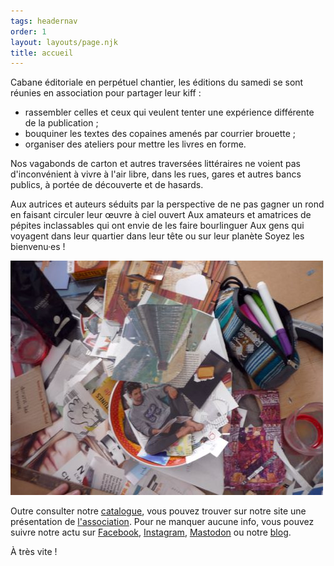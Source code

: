 ```yaml
---
tags: headernav
order: 1
layout: layouts/page.njk
title: accueil
---
```

Cabane éditoriale en perpétuel chantier, les éditions du samedi se sont réunies en association pour partager leur kiff :
- rassembler celles et ceux qui veulent tenter une expérience différente de la publication ;
- bouquiner les textes des copaines amenés par courrier brouette ;
- organiser des ateliers pour mettre les livres en forme.

Nos vagabonds de carton et autres traversées littéraires ne voient pas d'inconvénient à vivre à l'air libre, dans les rues, gares et autres bancs publics, à portée de découverte et de hasards.

Aux autrices et auteurs séduits par la perspective de ne pas gagner un rond en faisant circuler leur œuvre à ciel ouvert
Aux amateurs et amatrices de pépites inclassables qui ont envie de les faire bourlinguer
Aux gens qui voyagent dans leur quartier dans leur tête ou sur leur planète
Soyez les bienvenu·es !

<a href="_assets/images/accueil_atelier.jpg" data-lightbox="name" data-title="Photo issue d'un atelier collage"><img src="_assets/uploads/images/pages/accueil_atelier.jpg" alt="Photo en vue du dessus d'un bazar de papiers découpés de magazines ou journaux, tubes de colle, feutres dans une trousse ouverte, règle etc."></a>

Outre consulter notre <a href="/catalogue/" target="_blank" title="Catalogue">catalogue</a>, vous pouvez trouver sur notre site une présentation de <a href="/asso/" target="_blank" title="Association">l'association</a>. Pour ne manquer aucune info, vous pouvez suivre notre actu sur <a href="https://www.facebook.com/editionsdusamedi" target="_blank" title="Facebook">Facebook</a>, <a href="https://www.instagram.com/leseditionsdusamedi" target="_blank" title="Instagram">Instagram</a>, <a href="https://re.lire.im/@editionsdusamedi" target="_blank" title="Mastodon">Mastodon</a> ou notre <a href="/blog/" target="_blank" title="Blog">blog</a>.

À très vite !